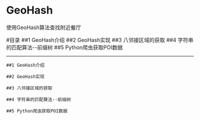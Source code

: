 # GeoHash
使用GeoHash算法查找附近餐厅

#目录
		##1 GeoHash介绍
		##2 GeoHash实现
		##3 八邻接区域的获取
		##4 字符串的匹配算法--前缀树
		##5 Python爬虫获取POI数据

-----------------------------------
	##1 GeoHash介绍

	##2 GeoHash实现

	##3 八邻接区域的获取

	##4 字符串的匹配算法--前缀树

	##5 Python爬虫获取POI数据


